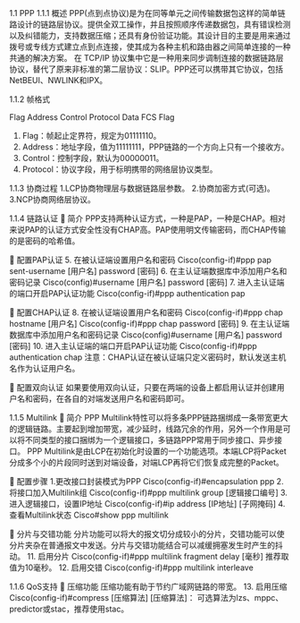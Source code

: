 1.1  PPP
1.1.1  概述
PPP(点到点协议)是为在同等单元之间传输数据包这样的简单链路设计的链路层协议。提供全双工操作，并且按照顺序传递数据包，具有错误检测以及纠错能力，支持数据压缩；还具有身份验证功能。其设计目的主要是用来通过拨号或专线方式建立点到点连接，使其成为各种主机和路由器之间简单连接的一种共通的解决方案。
在 TCP/IP 协议集中它是一种用来同步调制连接的数据链路层协议，替代了原来非标准的第二层协议：SLIP。PPP还可以携带其它协议，包括NetBEUI、NWLINK和IPX。

1.1.2  帧格式

Flag	Address	Control	Protocol	Data	FCS	Flag

1.	Flag：帧起止定界符，规定为01111110。
2.	Address：地址字段，值为11111111，PPP链路的一个方向上只有一个接收方。
3.	Control：控制字段，默认为00000011。
4.	Protocol：协议字段，用于标明携带的网络层协议类型。

1.1.3  协商过程
1.LCP协商物理层与数据链路层参数。
2.协商加密方式(可选)。
3.NCP协商网络层协议。

1.1.4  链路认证
	简介
PPP支持两种认证方式，一种是PAP，一种是CHAP。相对来说PAP的认证方式安全性没有CHAP高。PAP使用明文传输密码，而CHAP传输的是密码的哈希值。

	配置PAP认证
5.	在被认证端设置用户名和密码
Cisco(config-if)#ppp pap sent-username [用户名] password [密码]
6.	在主认证端数据库中添加用户名和密码记录
Cisco(config)#username [用户名] password [密码]
7.	进入主认证端的端口开启PAP认证功能
Cisco(config-if)#ppp authentication pap

	配置CHAP认证
8.	在被认证端设置用户名和密码
Cisco(config-if)#ppp chap hostname [用户名]
Cisco(config-if)#ppp chap password [密码]
9.	在主认证端数据库中添加用户名和密码记录
Cisco(config)#username [用户名] password [密码]
10.	进入主认证端的端口开启PAP认证功能
Cisco(config-if)#ppp authentication chap
注意：CHAP认证在被认证端只定义密码时，默认发送主机名作为认证用户名。

	配置双向认证
如果要使用双向认证，只要在两端的设备上都启用认证并创建用户名和密码，在各自的对端发送用户名和密码即可。

1.1.5  Multilink
	简介
PPP Multilink特性可以将多条PPP链路捆绑成一条带宽更大的逻辑链路。主要起到增加带宽，减少延时，线路冗余的作用，另外一个作用是可以将不同类型的接口捆绑为一个逻辑接口，多链路PPP常用于同步接口、异步接口。
PPP Multilink是由LCP在初始化时设置的一个功能选项。本端LCP将Packet分成多个小的片段同时送到对端设备，对端LCP再将它们恢复成完整的Packet。

	配置步骤
1.更改接口封装模式为PPP
Cisco(config-if)#encapsulation ppp
2.将接口加入Multilink组
Cisco(config-if)#ppp multilink group [逻辑接口编号]
3.进入逻辑接口，设置IP地址
Cisco(config-if)#ip address [IP地址] [子网掩码]
4.查看Multilink状态
Cisco#show ppp multilink

	分片与交错功能
分片功能可以将大的报文切分成较小的分片，交错功能可以使分片夹杂在普通报文中发送。分片与交错功能结合可以减缓拥塞发生时产生的抖动。
11.	启用分片
Cisco(config-if)#ppp multilink fragment delay [毫秒]
推荐取值为10毫秒。
12.	启用交错
Cisco(config-if)#ppp multilink interleave

1.1.6  QoS支持
	压缩功能
压缩功能有助于节约广域网链路的带宽。
13.	启用压缩
Cisco(config-if)#compress [压缩算法]
[压缩算法]：
可选算法为lzs、mppc、predictor或stac，推荐使用stac。
